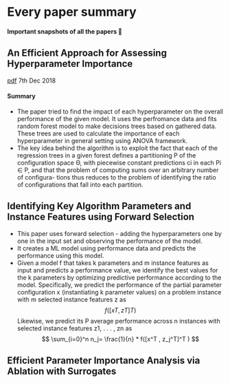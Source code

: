 

# Every paper summary

#### Important snapshots of all the papers :thought_balloon: 

## An Efficient Approach for Assessing Hyperparameter Importance 
[pdf](http://proceedings.mlr.press/v32/hutter14.pdf)
7th Dec 2018
#### Summary
- The paper tried to find the impact of each hyperparameter on the overall performance of the given model. It uses the perfromance data and fits random forest model to make decisions trees based on gathered data. These trees are used to calculate the importance of each hyperparameter in general setting using ANOVA framework.
- The key idea behind the algorithm is to exploit the fact that each of the regression trees in a given forest defines a partitioning P of the configuration space Θ, with piecewise constant predictions ci in each Pi ∈ P, and that the problem of computing sums over an arbitrary number of configura- tions thus reduces to the problem of identifying the ratio of configurations that fall into each partition.  

## Identifying Key Algorithm Parameters and Instance Features using Forward Selection

- This paper uses forward selection -  adding the hyperparameters one by one in the input set and observing the performance of the model. 
- It creates a ML model using performance data and predicts the performance using this model.
- Given a model f that takes k parameters and m instance features as input and predicts a performance value, we identify the best values for the k parameters by optimizing predictive performance according to the model. Specifically, we predict the performance of the partial parameter configuration x (instantiating k parameter values) on a problem instance with m selected instance features z as $$ f([x T , z T ] T ) $$  Likewise, we predict its P average performance across n instances with selected instance features z1, . . . , zn as $$ \sum_{i=0}^n  n_j= \frac{1}{n} * f([x^T , z_j^T]^T ) $$

## Efficient Parameter Importance Analysis via Ablation with Surrogates



<!--stackedit_data:
eyJoaXN0b3J5IjpbLTE3NDg5OTY4NzksNTg1OTYyODkwLDYyND
Y3OTc5MywtMTk2NTE1NzM2NiwtMTgxMzQ2MDE3NiwtNTAwMTE1
NDY1LC0yMjE1NjYyODJdfQ==
-->